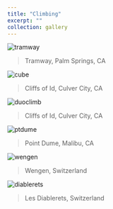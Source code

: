 ```yaml
---
title: "Climbing"
excerpt: ""
collection: gallery
---
```


![tramway](/images/tram.jpg)

> Tramway, Palm Springs, CA

![cube](/images/cliffs.JPG)

> Cliffs of Id, Culver City, CA

![duoclimb](/images/duoclimb.PNG)

> Cliffs of Id, Culver City, CA

![ptdume](/images/ptdume.JPG)

> Point Dume, Malibu, CA

![wengen](/images/wengen.JPG)

> Wengen, Switzerland

![diablerets](/images/diablerets.jpeg)

> Les Diablerets, Switzerland
